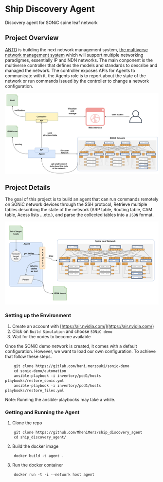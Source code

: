 # Ship Discovery Agent
Discovery agent  for SONiC spine leaf network

## Project Overview
[ANTD](https://www.nist.gov/itl/antd) is building the next network management system, [the multiverse network management system](https://github.com/multiverse-nms) which will support multiple networking paradigmes, essentially IP and NDN networks.
The main conponent is the multiverse controller that defines the models and standards to describe and managed the network. The controller exposes APIs for Agents to communicate with it.
the Agents role is to report about the state of the network or run commands issued by the controller to change a network configuration.

![full_project_overview](docs/full_project_overview.png)

## Project Details
The goal of this project is to build an agent that can run commands remotely on SONiC network devices through the SSH protocol, Retrieve multiple tables describing the state of the network (ARP table, Routing table, CAM table, Acess lists ...etc.), and parse the collected tables into a `JSON` format.

![overview_diagram](docs/overview.png)

### Setting up the Environment

1. Create an account with [https://air.nvidia.com/](https://air.nvidia.com/)
2. Click on `Build Simulation` and choose `SONiC demo`
3. Wait for the nodes to become available

Once the SONiC demo network is created, it comes with a default configuration.
However, we want to load our own configuration. To achieve that follow these steps.

```
	git clone https://gitlab.com/hani.merzouki/sonic-demo
	cd sonic-demo/automation
	ansible-playbook -i inventory/pod1/hosts playbooks/restore_sonic.yml
	ansible-playbook -i inventory/pod1/hosts playbooks/restore_files.yml
```
Note: Running the ansible-playbooks may take a while.

### Getting and Running the Agent

1. Clone the repo
```
	git clone https://github.com/MheniMerz/ship_discovery_agent
	cd ship_discovery_agent/
```
2. Build the docker image
```
	docker build -t agent .
```
3. Run the docker container
```
	docker run -t -i --network host agent
```
